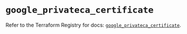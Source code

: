 # `google_privateca_certificate`

Refer to the Terraform Registry for docs: [`google_privateca_certificate`](https://registry.terraform.io/providers/hashicorp/google-beta/6.41.0/docs/resources/google_privateca_certificate).
